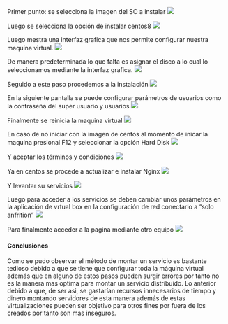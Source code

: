 Primer punto: se selecciona la imagen del SO a instalar
 <img src="/taller01/Distribuidos-Taller01-master/images/img1.jpg">

Luego se selecciona la opción de instalar centos8
<img src="/taller01/Distribuidos-Taller01-master/images/img2.jpg">
 
Luego mestra una interfaz grafica que nos permite configurar nuestra maquina virtual.
<img src="/taller01/Distribuidos-Taller01-master/images/img3.jpg">
 
 De manera predeterminada lo que falta es asignar el disco a lo cual lo seleccionamos mediante la interfaz grafica. 
 <img src="/taller01/Distribuidos-Taller01-master/images/img4.jpg">
 
Seguido a este paso procedemos a la instalación
<img src="/taller01/Distribuidos-Taller01-master/images/img5.jpg">
 
En la siguiente pantalla se puede configurar parámetros de usuarios como la contraseña del super usuario y usuarios
<img src="/taller01/Distribuidos-Taller01-master/images/img6.jpg">
 
Finalmente se reinicia la maquina virtual
<img src="/taller01/Distribuidos-Taller01-master/images/img7.jpg">
 
En caso de no iniciar con la imagen de centos al momento de inicar la maquina presional F12 y seleccionar la opción Hard Disk 
 <img src="/taller01/Distribuidos-Taller01-master/images/img8.jpg">
 
Y aceptar los términos y condiciones
<img src="/taller01/Distribuidos-Taller01-master/images/img9.jpg">
 
Ya en centos se procede a actualizar e instalar Nginx
<img src="/taller01/Distribuidos-Taller01-master/images/img10.jpg">
 
Y levantar su servicios
<img src="/taller01/Distribuidos-Taller01-master/images/img11.jpg">

Luego para acceder a los servicios se deben cambiar unos parámetros en la aplicación de vrtual box en la configuración de red conectarlo a “solo anfrition”
 <img src="/taller01/Distribuidos-Taller01-master/images/img12.jpg">

Para finalmente acceder a la pagina mediante otro equipo
 <img src="/taller01/Distribuidos-Taller01-master/images/img13.jpg">

#### Conclusiones
Como se pudo observar el método de montar un servicio es bastante tedioso debido a que se tiene que configurar toda la máquina virtual además que en alguno de estos pasos pueden surgir errores por tanto no es la manera mas optima para montar un servicio distribuido. Lo anterior debido a que, de ser asi, se gastarían recursos innecesarios de tiempo y dinero montando servidores de esta manera además de estas virtualizaciones pueden ser objetivo para otros fines por fuera de los creados por tanto son mas inseguros.
